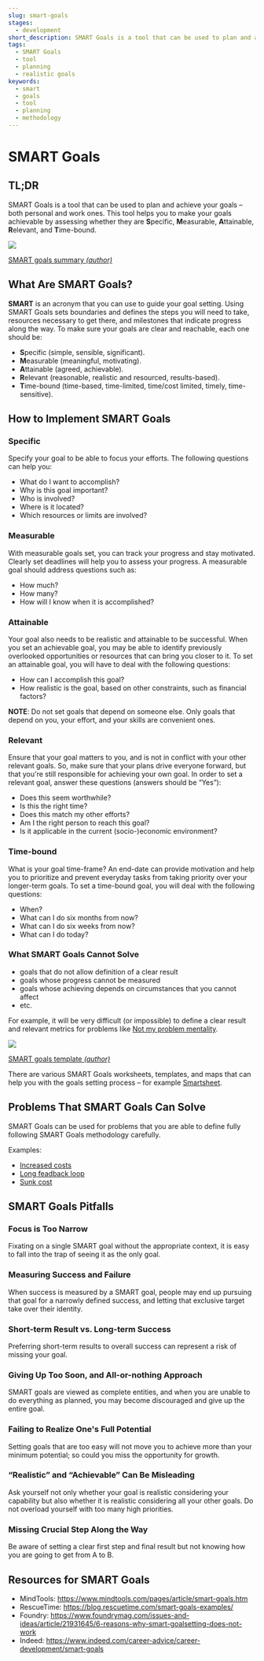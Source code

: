 ```yaml
---
slug: smart-goals
stages:
  - development
short_description: SMART Goals is a tool that can be used to plan and achieve your goals – both personal and work ones. This tool helps you to make your goals achievable by assessing whether they are Specific, Measurable, Attainable, Relevant, and Time-bound. 
tags:
  - SMART Goals
  - tool
  - planning
  - realistic goals
keywords:
  - smart
  - goals
  - tool
  - planning
  - methodology
---
```


# SMART Goals

## TL;DR

SMART Goals is a tool that can be used to plan and achieve your goals – both personal and work ones. This tool helps you to make your goals achievable by assessing whether they are **S**pecific, **M**easurable, **A**ttainable, **R**elevant, and **T**ime-bound. 

![](/files/smart3.png) 

[SMART goals summary *(author)*](smart3.png)

## What Are SMART Goals?

**SMART** is an acronym that you can use to guide your goal setting. Using SMART Goals sets boundaries and defines the steps you will need to take, resources necessary to get there, and milestones that indicate progress along the way. To make sure your goals are clear and reachable, each one should be:

- **S**pecific (simple, sensible, significant).
- **M**easurable (meaningful, motivating).
- **A**ttainable (agreed, achievable).
- **R**elevant (reasonable, realistic and resourced, results-based).
- **T**ime-bound (time-based, time-limited, time/cost limited, timely, time-sensitive).

## How to Implement SMART Goals

### Specific

Specify your goal to be able to focus your efforts. The following questions can help you: 

- What do I want to accomplish?
- Why is this goal important?
- Who is involved?
- Where is it located?
- Which resources or limits are involved?

### Measurable

With measurable goals set, you can track your progress and stay motivated. Clearly set deadlines will help you to assess your progress. 
A measurable goal should address questions such as:

- How much?
- How many?
- How will I know when it is accomplished?

### Attainable

Your goal also needs to be realistic and attainable to be successful. When you set an achievable goal, you may be able to identify previously overlooked opportunities or resources that can bring you closer to it.
To set an attainable goal, you will have to deal with the following questions:

- How can I accomplish this goal?
- How realistic is the goal, based on other constraints, such as financial factors?

**NOTE**: Do not set goals that depend on someone else. Only goals that depend on you, your effort, and your skills are convenient ones. 

### Relevant

Ensure that your goal matters to you, and is not in conflict with your other relevant goals. So, make sure that your plans drive everyone forward, but that you're still responsible for achieving your own goal.
In order to set a relevant goal, answer these questions (answers should be “Yes”): 

- Does this seem worthwhile?
- Is this the right time?
- Does this match my other efforts?
- Am I the right person to reach this goal?
- Is it applicable in the current (socio-)economic environment?

### Time-bound

What is your goal time-frame? An end-date can provide motivation and help you to prioritize and prevent everyday tasks from taking priority over your longer-term goals.
To set a time-bound goal, you will deal with the following questions:

- When?
- What can I do six months from now?
- What can I do six weeks from now?
- What can I do today?

### What SMART Goals Cannot Solve 

- goals that do not allow definition of a clear result
- goals whose progress cannot be measured
- goals whose achieving depends on circumstances that you cannot affect
- etc.

For example, it will be very difficult (or impossible) to define a clear result and relevant metrics for problems like [Not my problem mentality](https://developerexperience.io/problems/not-my-problem-mentality).

![](/files/smart_templ1b.png)

[SMART goals template *(author)*](/files/smart_templ1b.png)

There are various SMART Goals worksheets, templates, and maps that can help you with the goals setting process – for example [Smartsheet](https://www.smartsheet.com/blog/essential-guide-writing-smart-goals).

## Problems That SMART Goals Can Solve

SMART Goals can be used for problems that you are able to define fully following SMART Goals methodology carefully. 

Examples: 

- [Increased costs](https://developerexperience.io/problems/increased-cost)
- [Long feadback loop](https://developerexperience.io/problems/long-feedback-loops)
- [Sunk cost](https://developerexperience.io/problems/sunk-cost) 

## SMART Goals Pitfalls 

### Focus is Too Narrow
Fixating on a single SMART goal without the appropriate context, it is easy to fall into the trap of seeing it as the only goal.

### Measuring Success and Failure
When success is measured by a SMART goal, people may end up pursuing that goal for a narrowly defined success, and letting that exclusive target take over their identity.

### Short-term Result vs. Long-term Success
Preferring short-term results to overall success can represent a risk of missing your goal.

### Giving Up Too Soon, and All-or-nothing Approach
SMART goals are viewed as complete entities, and when you are unable to do everything as planned, you may become discouraged and give up the entire goal.

### Failing to Realize One's Full Potential
Setting goals that are too easy will not move you to achieve more than your minimum potential; so could you miss the opportunity for growth.

### “Realistic” and “Achievable” Can Be Misleading
Ask yourself not only whether your goal is realistic considering your capability but also whether it is realistic considering all your other goals. Do not overload yourself with too many high priorities.

### Missing Crucial Step Along the Way
Be aware of setting a clear first step and final result but not knowing how you are going to get from A to B.

## Resources for SMART Goals

- MindTools: https://www.mindtools.com/pages/article/smart-goals.htm
- RescueTime: https://blog.rescuetime.com/smart-goals-examples/ 
- Foundry: https://www.foundrymag.com/issues-and-ideas/article/21931645/6-reasons-why-smart-goalsetting-does-not-work
- Indeed: https://www.indeed.com/career-advice/career-development/smart-goals
